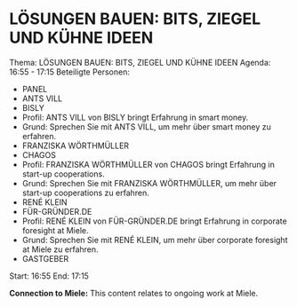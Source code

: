 # LÖSUNGEN BAUEN: BITS, ZIEGEL UND KÜHNE IDEEN
Thema: LÖSUNGEN BAUEN: BITS, ZIEGEL UND KÜHNE IDEEN
Agenda: 16:55 - 17:15
Beteiligte Personen:
- PANEL
- ANTS VILL
- BISLY
- Profil: ANTS VILL von BISLY bringt Erfahrung in smart money.
- Grund: Sprechen Sie mit ANTS VILL, um mehr über smart money zu erfahren.
- FRANZISKA WÖRTHMÜLLER
- CHAGOS
- Profil: FRANZISKA WÖRTHMÜLLER von CHAGOS bringt Erfahrung in start-up cooperations.
- Grund: Sprechen Sie mit FRANZISKA WÖRTHMÜLLER, um mehr über start-up cooperations zu erfahren.
- RENÉ KLEIN
- FÜR-GRÜNDER.DE
- Profil: RENÉ KLEIN von FÜR-GRÜNDER.DE bringt Erfahrung in corporate foresight at Miele.
- Grund: Sprechen Sie mit RENÉ KLEIN, um mehr über corporate foresight at Miele zu erfahren.
- GASTGEBER

Start: 16:55
End: 17:15

**Connection to Miele:** This content relates to ongoing work at Miele.
